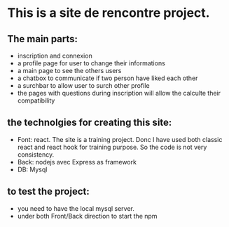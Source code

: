 # This is a site de rencontre project.

## The main parts:
* inscription and connexion
* a profile page for user to change their informations
* a main page to see the others users
* a chatbox to communicate if two person have liked each other
* a surchbar to allow user to surch other profile
* the pages with questions during inscription will allow the calculte their compatibility

## the technolgies for creating this site:
* Font: react. The site is a training project. Donc I have used both classic react and react hook for training purpose. So the code is not very consistency.
* Back: nodejs avec Express as framework
* DB: Mysql

## to test the project:
* you need to have the local mysql server. 
* under both Front/Back direction to start the npm